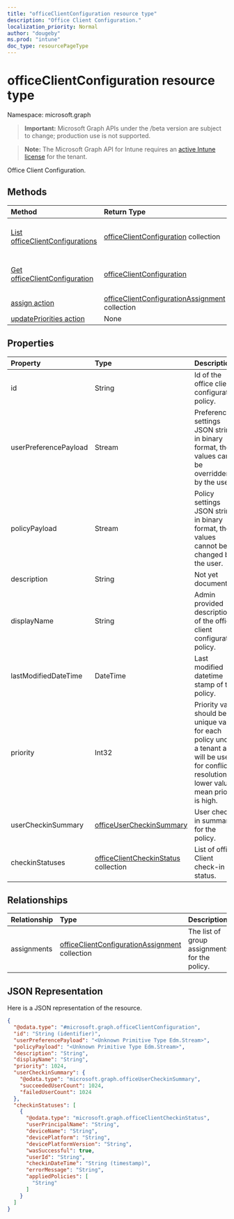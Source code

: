 ```yaml
---
title: "officeClientConfiguration resource type"
description: "Office Client Configuration."
localization_priority: Normal
author: "dougeby"
ms.prod: "intune"
doc_type: resourcePageType
---
```


# officeClientConfiguration resource type

Namespace: microsoft.graph

> **Important:** Microsoft Graph APIs under the /beta version are subject to change; production use is not supported.

> **Note:** The Microsoft Graph API for Intune requires an [active Intune license](https://go.microsoft.com/fwlink/?linkid=839381) for the tenant.

Office Client Configuration.

## Methods
|Method|Return Type|Description|
|:---|:---|:---|
|[List officeClientConfigurations](../api/intune-cirrus-officeclientconfiguration-list.md)|[officeClientConfiguration](../resources/intune-cirrus-officeclientconfiguration.md) collection|List properties and relationships of the [officeClientConfiguration](../resources/intune-cirrus-officeclientconfiguration.md) objects.|
|[Get officeClientConfiguration](../api/intune-cirrus-officeclientconfiguration-get.md)|[officeClientConfiguration](../resources/intune-cirrus-officeclientconfiguration.md)|Read properties and relationships of the [officeClientConfiguration](../resources/intune-cirrus-officeclientconfiguration.md) object.|
|[assign action](../api/intune-cirrus-officeclientconfiguration-assign.md)|[officeClientConfigurationAssignment](../resources/intune-cirrus-officeclientconfigurationassignment.md) collection|Replace all targeted groups for a policy.|
|[updatePriorities action](../api/intune-cirrus-officeclientconfiguration-updatepriorities.md)|None|Update policy priorities.|

## Properties
|Property|Type|Description|
|:---|:---|:---|
|id|String|Id of the office client configuration policy.|
|userPreferencePayload|Stream|Preference settings JSON string in binary format, these values can be overridden by the user.|
|policyPayload|Stream|Policy settings JSON string in binary format, these values cannot be changed by the user.|
|description|String|Not yet documented|
|displayName|String|Admin provided description of the office client configuration policy.|
|lastModifiedDateTime|DateTime|Last modified datetime stamp of the policy.|
|priority|Int32|Priority value should be unique value for each policy under a tenant and will be used for conflict resolution, lower values mean priority is high.|
|userCheckinSummary|[officeUserCheckinSummary](../resources/intune-cirrus-officeusercheckinsummary.md)|User check-in summary for the policy.|
|checkinStatuses|[officeClientCheckinStatus](../resources/intune-cirrus-officeclientcheckinstatus.md) collection|List of office Client check-in status.|

## Relationships
|Relationship|Type|Description|
|:---|:---|:---|
|assignments|[officeClientConfigurationAssignment](../resources/intune-cirrus-officeclientconfigurationassignment.md) collection|The list of group assignments for the policy.|

## JSON Representation
Here is a JSON representation of the resource.
<!-- {
  "blockType": "resource",
  "keyProperty": "id",
  "@odata.type": "microsoft.graph.officeClientConfiguration"
}
-->
``` json
{
  "@odata.type": "#microsoft.graph.officeClientConfiguration",
  "id": "String (identifier)",
  "userPreferencePayload": "<Unknown Primitive Type Edm.Stream>",
  "policyPayload": "<Unknown Primitive Type Edm.Stream>",
  "description": "String",
  "displayName": "String",
  "priority": 1024,
  "userCheckinSummary": {
    "@odata.type": "microsoft.graph.officeUserCheckinSummary",
    "succeededUserCount": 1024,
    "failedUserCount": 1024
  },
  "checkinStatuses": [
    {
      "@odata.type": "microsoft.graph.officeClientCheckinStatus",
      "userPrincipalName": "String",
      "deviceName": "String",
      "devicePlatform": "String",
      "devicePlatformVersion": "String",
      "wasSuccessful": true,
      "userId": "String",
      "checkinDateTime": "String (timestamp)",
      "errorMessage": "String",
      "appliedPolicies": [
        "String"
      ]
    }
  ]
}
```



